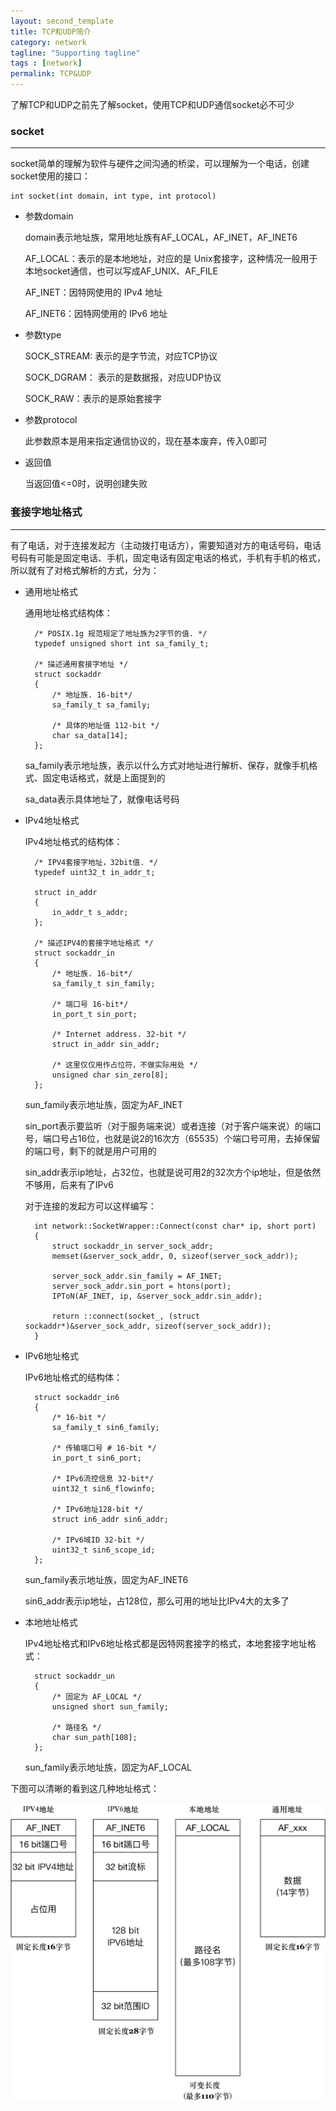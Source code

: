 ```yaml
---
layout: second_template
title: TCP和UDP简介
category: network
tagline: "Supporting tagline"
tags : [network]
permalink: TCP&UDP
---
```


了解TCP和UDP之前先了解socket，使用TCP和UDP通信socket必不可少

### socket
--------------------------------------------------

socket简单的理解为软件与硬件之间沟通的桥梁，可以理解为一个电话，创建socket使用的接口：
	
	int socket(int domain, int type, int protocol)
	
* 参数domain
	
	domain表示地址族，常用地址族有AF_LOCAL，AF_INET，AF_INET6
	
	AF_LOCAL：表示的是本地地址，对应的是 Unix套接字，这种情况一般用于本地socket通信，也可以写成AF_UNIX、AF_FILE
	
	AF_INET：因特网使用的 IPv4 地址
	
	AF_INET6：因特网使用的 IPv6 地址

* 参数type

	SOCK_STREAM: 表示的是字节流，对应TCP协议
	
	SOCK_DGRAM： 表示的是数据报，对应UDP协议
	
	SOCK_RAW：表示的是原始套接字

* 参数protocol
	
	此参数原本是用来指定通信协议的，现在基本废弃，传入0即可
	
* 返回值
	
	当返回值<=0时，说明创建失败
	
### 套接字地址格式
--------------------------------------------------

有了电话，对于连接发起方（主动拨打电话方），需要知道对方的电话号码，电话号码有可能是固定电话、手机，固定电话有固定电话的格式，手机有手机的格式，所以就有了对格式解析的方式，分为：

* 通用地址格式
	
	通用地址格式结构体：
		
		/* POSIX.1g 规范规定了地址族为2字节的值. */
		typedef unsigned short int sa_family_t;
		
		/* 描述通用套接字地址 */
		struct sockaddr
		{ 
			/* 地址族. 16-bit*/ 
			sa_family_t sa_family; 
			
			/* 具体的地址值 112-bit */ 
			char sa_data[14]; 
		};
		
	sa_family表示地址族，表示以什么方式对地址进行解析、保存，就像手机格式、固定电话格式，就是上面提到的
	
	sa_data表示具体地址了，就像电话号码
	
* IPv4地址格式
	
	IPv4地址格式的结构体：
	
		/* IPV4套接字地址，32bit值. */
		typedef uint32_t in_addr_t;
		
		struct in_addr 
		{ 
			in_addr_t s_addr; 
		}; 
		
		/* 描述IPV4的套接字地址格式 */
		struct sockaddr_in 
		{ 
			/* 地址族. 16-bit*/ 
			sa_family_t sin_family; 
			
			/* 端口号 16-bit*/ 
			in_port_t sin_port; 
			
			/* Internet address. 32-bit */ 
			struct in_addr sin_addr; 
			
			/* 这里仅仅用作占位符，不做实际用处 */ 
			unsigned char sin_zero[8]; 
		};
		
	sun_family表示地址族，固定为AF_INET
	
	sin_port表示要监听（对于服务端来说）或者连接（对于客户端来说）的端口号，端口号占16位，也就是说2的16次方（65535）个端口号可用，去掉保留的端口号，剩下的就是用户可用的
	
	sin_addr表示ip地址，占32位，也就是说可用2的32次方个ip地址，但是依然不够用，后来有了IPv6
	
	对于连接的发起方可以这样编写：
	
		int network::SocketWrapper::Connect(const char* ip, short port)
		{
			struct sockaddr_in server_sock_addr;
			memset(&server_sock_addr, 0, sizeof(server_sock_addr));
		
			server_sock_addr.sin_family = AF_INET;
			server_sock_addr.sin_port = htons(port);
			IPToN(AF_INET, ip, &server_sock_addr.sin_addr);
		
			return ::connect(socket_, (struct sockaddr*)&server_sock_addr, sizeof(server_sock_addr));
		}
	
* IPv6地址格式
	
	IPv6地址格式的结构体：
	
		struct sockaddr_in6 
		{ 
			/* 16-bit */
			sa_family_t sin6_family; 
			
			/* 传输端口号 # 16-bit */ 
			in_port_t sin6_port; 
			
			/* IPv6流控信息 32-bit*/
			uint32_t sin6_flowinfo;  
			
			/* IPv6地址128-bit */
			struct in6_addr sin6_addr;  
			
			/* IPv6域ID 32-bit */
			uint32_t sin6_scope_id;  
		};
	
	sun_family表示地址族，固定为AF_INET6
	
	sin6_addr表示ip地址，占128位，那么可用的地址比IPv4大的太多了
	
* 本地地址格式
	
	IPv4地址格式和IPv6地址格式都是因特网套接字的格式，本地套接字地址格式：
	
		struct sockaddr_un 
		{ 
			/* 固定为 AF_LOCAL */
			unsigned short sun_family; 
			
			/* 路径名 */
			char sun_path[108]; 
		};
		
	sun_family表示地址族，固定为AF_LOCAL
	
下图可以清晰的看到这几种地址格式：

![Alt text][socket_addr]

[socket_addr]: assets/themes/my_blog/img/socket_addr.jpg